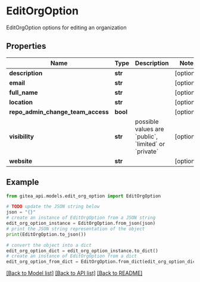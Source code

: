 # EditOrgOption

EditOrgOption options for editing an organization

## Properties

Name | Type | Description | Notes
------------ | ------------- | ------------- | -------------
**description** | **str** |  | [optional] 
**email** | **str** |  | [optional] 
**full_name** | **str** |  | [optional] 
**location** | **str** |  | [optional] 
**repo_admin_change_team_access** | **bool** |  | [optional] 
**visibility** | **str** | possible values are &#x60;public&#x60;, &#x60;limited&#x60; or &#x60;private&#x60; | [optional] 
**website** | **str** |  | [optional] 

## Example

```python
from gitea_api.models.edit_org_option import EditOrgOption

# TODO update the JSON string below
json = "{}"
# create an instance of EditOrgOption from a JSON string
edit_org_option_instance = EditOrgOption.from_json(json)
# print the JSON string representation of the object
print(EditOrgOption.to_json())

# convert the object into a dict
edit_org_option_dict = edit_org_option_instance.to_dict()
# create an instance of EditOrgOption from a dict
edit_org_option_from_dict = EditOrgOption.from_dict(edit_org_option_dict)
```
[[Back to Model list]](../README.md#documentation-for-models) [[Back to API list]](../README.md#documentation-for-api-endpoints) [[Back to README]](../README.md)


